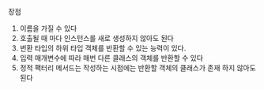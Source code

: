 장점

1. 이름을 가질 수 있다
2. 호출될 때 마다 인스턴스를 새로 생성하지 않아도 된다
3. 번환 타입의 하위 타입 객체를 반환할 수 있는 능력이 있다.
4. 입력 매개변수에 따라 매번 다른 클래스의 객체를 반환할 수 있다
5. 정적 팩터리 메서드는 작성하는 시점에는 반환할 객체의 클래스가 존재 하지 않아도 된다

